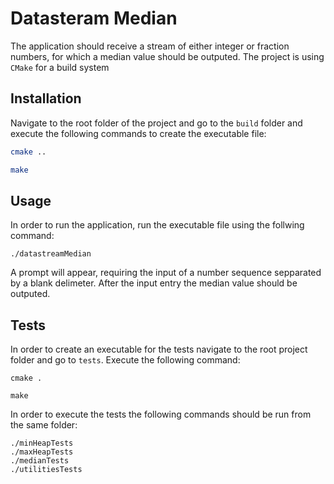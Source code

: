 # Datasteram Median

The application should receive a stream of either integer or fraction numbers, for which
a median value should be outputed. The project is using `CMake` for a build system

## Installation

Navigate to the root folder of the project and go to the `build` folder and execute the following commands to create the executable file:
```bash
cmake ..

make
```

## Usage

In order to run the application, run the executable file using the follwing command:
```
./datastreamMedian
```
A prompt will appear, requiring the input of a number sequence sepparated by a blank delimeter. After the input entry the median value should be outputed.

## Tests

In order to create an executable for the tests navigate to the root project folder and go to `tests`. Execute the following command:

```
cmake .

make
```

In order to execute the tests the following commands should be run from the same folder:
```
./minHeapTests
./maxHeapTests
./medianTests
./utilitiesTests
```